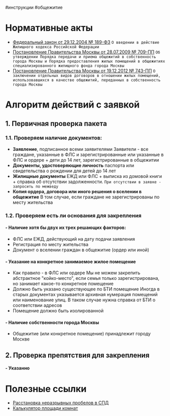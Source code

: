 #инструкции #общежитие
# Нормативные акты
* [Федеральный закон от 29.12.2004 № 189-ФЗ](https://docs7.online-sps.ru/cgi/online.cgi?from=353358-102&req=doc&rnd=RwuV4g&base=LAW)
  `О введении в действие Жилищного кодекса Российской Федерации`
* [Постановление Правительства Москвы от 28.07.2009 № 709-ПП](https://docs7.online-sps.ru/cgi/online.cgi?req=doc&base=MLAW&n=181682&dst=1000000001)
  `Об утверждении Порядка передачи и приема общежитий в собственность города Москвы и Порядка предоставления жилых помещений в общежитиях специализированного жилищного фонда города Москвы`
* [Постановление Правительства Москвы от 19.12.2012 № 743-ПП](https://docs7.online-sps.ru/cgi/online.cgi?from=205872-0&req=doc&rnd=RwuV4g&base=MLAW&n=238938)
  `О заключении отдельных видов договоров в отношении жилых помещений, использовавшихся в качестве общежитий, переданных в собственность города Москвы`
# Алгоритм действий с заявкой
## 1. Первичная проверка пакета
### 1.1. Проверяем наличие документов:
* **Заявление**, подписанное всеми заявителями
	Заявители - все граждане, указанные в ФЛС и зарегистрированные или указанные в ФЛС и ордере + дети до 14 лет, зарегистрированные в общежитии
* **Документы, удостоверяющие личность**
	паспорта или свидетельства о рождении для детей до 14 лет
* **Жилищные документы** 
	ЕЖД или ФЛС + выписка из домовой книги + справка об отсутствии задолженности.
	`При отсутствии в заявке - запросить по межведу`
* **Копия ордера, договора или иного решения о вселении в общежитие**
	В том случае, если граждане не зарегистрированы по месту жительства
### 1.2. Проверяем есть ли основания для закрепления
#### - Наличие хотя бы двух их трех решающих факторов:
* ФЛС или ЕЖД, действующий на дату подачи заявления
* Регистрация по месту жительства
* Документ о вселении граждан в общежитие (ордер или иной)
#### - Указание на конкретное занимаемое жилое помещение
* Как правило - в ФЛС или ордере
	Мы не можем закрепить абстрактное "койко-место", если семья только зарегистрирована, но занимает какое-то конкретное помещение
* Должно быть указано существующее по БТИ помещение 
	Иногда в старых документах указывается архивная нумерация помещений или наименование улиц. В таком случае нужна справка от БТИ о соответствии адресов
* Помещение должно быть изолированной
#### - Наличие собственности города Москвы
* Общежитие (или конкретное помещение) принадлежит городу Москве 
## 2. Проверка препятствия для закрепления
#### - Указанно
# Полезные ссылки
* [Расстановка неразрывных пробелов в СПД](https://elornorthwind.github.io/SPD_spaces/)
* [Калькулятор площади комнат](https://elornorthwind.github.io/room-area-calculator/)
